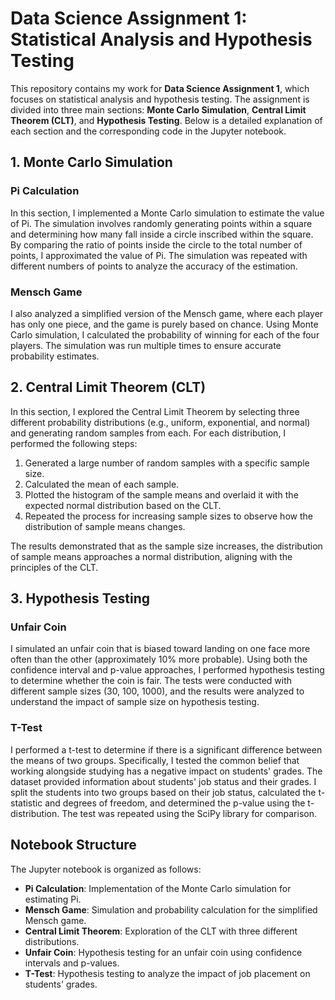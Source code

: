 # Data Science Assignment 1: Statistical Analysis and Hypothesis Testing

This repository contains my work for **Data Science Assignment 1**, which focuses on statistical analysis and hypothesis testing. The assignment is divided into three main sections: **Monte Carlo Simulation**, **Central Limit Theorem (CLT)**, and **Hypothesis Testing**. Below is a detailed explanation of each section and the corresponding code in the Jupyter notebook.

## 1. Monte Carlo Simulation

### Pi Calculation
In this section, I implemented a Monte Carlo simulation to estimate the value of Pi. The simulation involves randomly generating points within a square and determining how many fall inside a circle inscribed within the square. By comparing the ratio of points inside the circle to the total number of points, I approximated the value of Pi. The simulation was repeated with different numbers of points to analyze the accuracy of the estimation.

### Mensch Game
I also analyzed a simplified version of the Mensch game, where each player has only one piece, and the game is purely based on chance. Using Monte Carlo simulation, I calculated the probability of winning for each of the four players. The simulation was run multiple times to ensure accurate probability estimates.

## 2. Central Limit Theorem (CLT)

In this section, I explored the Central Limit Theorem by selecting three different probability distributions (e.g., uniform, exponential, and normal) and generating random samples from each. For each distribution, I performed the following steps:

1. Generated a large number of random samples with a specific sample size.
2. Calculated the mean of each sample.
3. Plotted the histogram of the sample means and overlaid it with the expected normal distribution based on the CLT.
4. Repeated the process for increasing sample sizes to observe how the distribution of sample means changes.

The results demonstrated that as the sample size increases, the distribution of sample means approaches a normal distribution, aligning with the principles of the CLT.

## 3. Hypothesis Testing

### Unfair Coin
I simulated an unfair coin that is biased toward landing on one face more often than the other (approximately 10% more probable). Using both the confidence interval and p-value approaches, I performed hypothesis testing to determine whether the coin is fair. The tests were conducted with different sample sizes (30, 100, 1000), and the results were analyzed to understand the impact of sample size on hypothesis testing.

### T-Test
I performed a t-test to determine if there is a significant difference between the means of two groups. Specifically, I tested the common belief that working alongside studying has a negative impact on students' grades. The dataset provided information about students' job status and their grades. I split the students into two groups based on their job status, calculated the t-statistic and degrees of freedom, and determined the p-value using the t-distribution. The test was repeated using the SciPy library for comparison.

## Notebook Structure
The Jupyter notebook is organized as follows:
- **Pi Calculation**: Implementation of the Monte Carlo simulation for estimating Pi.
- **Mensch Game**: Simulation and probability calculation for the simplified Mensch game.
- **Central Limit Theorem**: Exploration of the CLT with three different distributions.
- **Unfair Coin**: Hypothesis testing for an unfair coin using confidence intervals and p-values.
- **T-Test**: Hypothesis testing to analyze the impact of job placement on students' grades.
